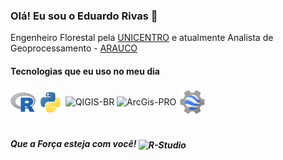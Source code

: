### Olá! Eu sou o Eduardo Rivas 👋

Engenheiro Florestal pela [UNICENTRO](https://www3.unicentro.br/) e atualmente Analista de Geoprocessamento - [ARAUCO](https://www.arauco.cl/brasil/marcas/florestal/)


#### Tecnologias que eu uso no meu dia
<div

<div style="display: inline_block">
  <img align="center" alt="R-Studio" height="40" width="40" src="https://raw.githubusercontent.com/devicons/devicon/master/icons/r/r-original.svg"/>
  <img align="center" alt="Python" height="40" width="40" src="https://raw.githubusercontent.com/devicons/devicon/master/icons/python/python-original.svg"/>
  <img align="center" alt="QIGIS-BR" height="40" width="40" src="https://i0.wp.com/qgisbrasil.org/wp-content/uploads/2017/08/mini_qgis_brasil_original.png?fit=153%2C149&ssl=1"/>
  <img align="center" alt="ArcGis-PRO" height="40" width="40" src="https://www.img.com.br/content/dam/esrisites/en-us/common/icons/product-logos/ArcGIS-Pro.png"/>
  <img align="center" alt="GEE" height="44" width="44" src="https://github.com/eduardobrivas/eduardobrivas/blob/524926b3bab2fab93c6b35e2c7b65ab70ad8f505/GEE.png"/>
</div><br/>




##### Que a Força esteja com você! <img align="center" alt="R-Studio"  height="30" width="100" src="https://cdn.pixabay.com/photo/2018/04/15/18/18/star-wars-3322343_1280.png"/>
